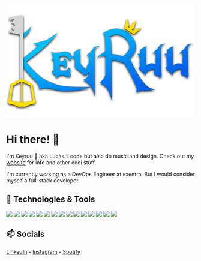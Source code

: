 [![Header](https://raw.githubusercontent.com/Keyruu/Keyruu/master/keyruu_logo.png "Header")](https://keyruu.de)

# Hi there! 🖖

I'm Keyruu 🔑 aka Lucas. I code but also do music and design. Check out my [website](https://keyruu.de) for info and other cool stuff.

I'm currently working as a DevOps Engineer at exentra. But I would consider myself a full-stack developer.

## 🔧 Technologies & Tools
![](https://img.shields.io/badge/OS-MacOS-informational?style=flat&logo=apple&logoColor=white&color=007ACC)
![](https://img.shields.io/badge/Editor-VSCode-informational?style=flat&logo=visualstudiocode&logoColor=white&color=007ACC)
![](https://img.shields.io/badge/Tools-PostgreSQL-informational?style=flat&logo=postgresql&logoColor=white&color=007ACC)
![](https://img.shields.io/badge/Tools-Docker-informational?style=flat&logo=docker&logoColor=white&color=007ACC)
![](https://img.shields.io/badge/Tools-Kubernetes-informational?style=flat&logo=kubernetes&logoColor=white&color=007ACC)
![](https://img.shields.io/badge/Tools-Helm-informational?style=flat&logo=kubernetes&logoColor=white&color=007ACC)
![](https://img.shields.io/badge/Tools-Terraform-informational?style=flat&logo=terraform&logoColor=white&color=007ACC)
![](https://img.shields.io/badge/Tools-APISIX-informational?style=flat&logo=apache&logoColor=white&color=007ACC)
![](https://img.shields.io/badge/Shell-Zsh-informational?style=flat&logo=gnubash&logoColor=white&color=007ACC)
![](https://img.shields.io/badge/Code-Java-informational?style=flat&logo=apachemaven&logoColor=white&color=007ACC)
![](https://img.shields.io/badge/Code-TypeScript-informational?style=flat&logo=typescript&logoColor=white&color=007ACC)
![](https://img.shields.io/badge/Code-Svelte-informational?style=flat&logo=svelte&logoColor=white&color=007ACC)
![](https://img.shields.io/badge/Code-Go-informational?style=flat&logo=go&logoColor=white&color=007ACC)
![](https://img.shields.io/badge/Code-Rust-informational?style=flat&logo=rust&logoColor=white&color=007ACC)
![](https://img.shields.io/badge/Cloud-Hetzner-informational?style=flat&logo=hetzner&logoColor=white&color=007ACC)

<!-- links to social media icons -->

## 📫 Socials

[LinkedIn](https://www.linkedin.com/in/lucasrott/) - [Instagram](https://www.instagram.com/neinhieristlucas/) - [Spotify](https://open.spotify.com/artist/30HiXstnqdhinOCSZvOC09?si=3tTRkzZ7QAOXU-QRFmjAhA)  

